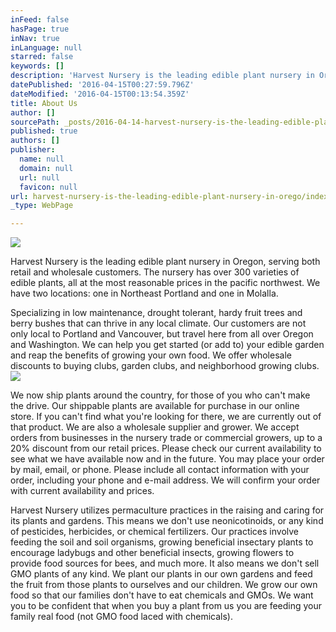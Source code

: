 ```yaml
---
inFeed: false
hasPage: true
inNav: true
inLanguage: null
starred: false
keywords: []
description: 'Harvest Nursery is the leading edible plant nursery in Oregon, serving both retail and wholesale customers. The nursery has over 300 varieties of edible plants, all at the most reasonable prices in the pacific northwest. We have two locations: one in Northeast Portland and one in Molalla.'
datePublished: '2016-04-15T00:27:59.796Z'
dateModified: '2016-04-15T00:13:54.359Z'
title: About Us
author: []
sourcePath: _posts/2016-04-14-harvest-nursery-is-the-leading-edible-plant-nursery-in-orego.md
published: true
authors: []
publisher:
  name: null
  domain: null
  url: null
  favicon: null
url: harvest-nursery-is-the-leading-edible-plant-nursery-in-orego/index.html
_type: WebPage

---
```

![](https://the-grid-user-content.s3-us-west-2.amazonaws.com/0f0bc23d-8101-4f24-bb7c-f7c5a40e1956.jpg)

Harvest Nursery is the leading edible plant nursery in Oregon, serving both retail and wholesale customers. The nursery has over 300 varieties of edible plants, all at the most reasonable prices in the pacific northwest. We have two locations: one in Northeast Portland and one in Molalla.

Specializing in low maintenance, drought tolerant, hardy fruit trees and berry bushes that can thrive in any local climate. Our customers are not only local to Portland and Vancouver, but travel here from all over Oregon and Washington. We can help you get started (or add to) your edible garden and reap the benefits of growing your own food. We offer wholesale discounts to buying clubs, garden clubs, and neighborhood growing clubs. ![](https://the-grid-user-content.s3-us-west-2.amazonaws.com/0fb18a41-8c43-4616-b3a2-f5417d8e8a85.jpg)

We now ship plants around the country, for those of you who can't make the drive. Our shippable plants are available for purchase in our online store. If you can't find what you're looking for there, we are currently out of that product.
We are also a wholesale supplier and grower. We accept orders from businesses in the nursery trade or commercial growers, up to a 20% discount from our retail prices. Please check our current availability to see what we have available now and in the future. You may place your order by mail, email, or phone. Please include all contact information with your order, including your phone and e-mail address. We will confirm your order with current availability and prices. 

Harvest Nursery utilizes permaculture practices in the raising and caring for its plants and gardens. This means we don't use neonicotinoids, or any kind of pesticides, herbicides, or chemical fertilizers. Our practices involve feeding the soil and soil organisms, growing beneficial insectary plants to encourage ladybugs and other beneficial insects, growing flowers to provide food sources for bees, and much more. It also means we don't sell GMO plants of any kind. We plant our plants in our own gardens and feed the fruit from those plants to ourselves and our children. We grow our own food so that our families don't have to eat chemicals and GMOs. We want you to be confident that when you buy a plant from us you are feeding your family real food (not GMO food laced with chemicals).